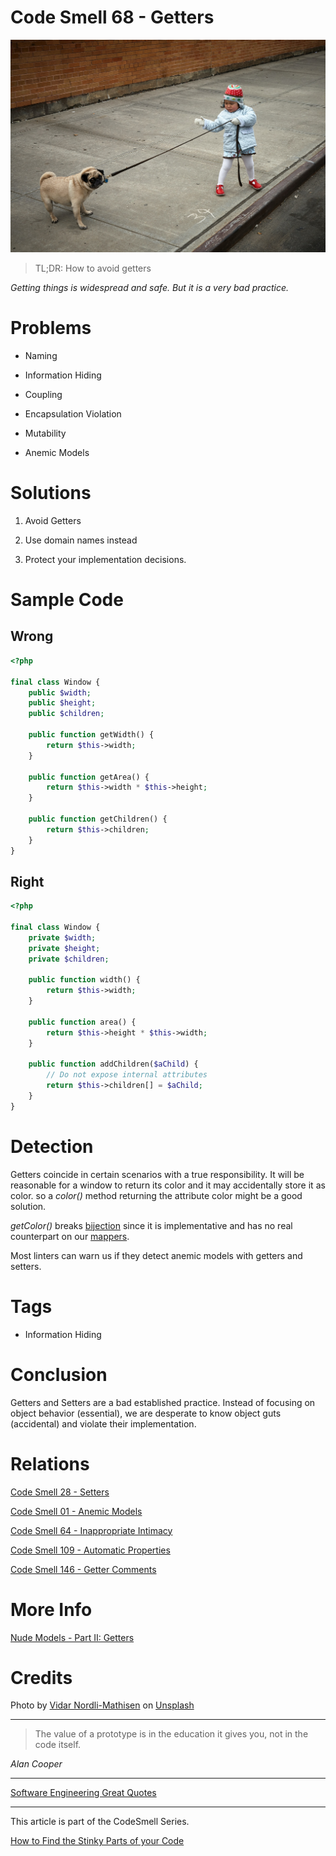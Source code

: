 # Code Smell 68 - Getters

![Code Smell 68 - Getters](Code%20Smell%2068%20-%20Getters.jpg)

> TL;DR: How to avoid getters

*Getting things is widespread and safe. But it is a very bad practice.*

# Problems

- Naming

- Information Hiding

- Coupling

- Encapsulation Violation

- Mutability

- Anemic Models

# Solutions

1.  Avoid Getters

2. Use domain names instead

3. Protect your implementation decisions.

# Sample Code

## Wrong

[Gist Url]: # (https://gist.github.com/mcsee/39d40cf2f0d4159c95d90243c59a4df5)
```php
<?php

final class Window {
    public $width;
    public $height;
    public $children;

    public function getWidth() {
        return $this->width;
    }

    public function getArea() {
        return $this->width * $this->height;
    }

    public function getChildren() {
        return $this->children;
    }
}
```

## Right

[Gist Url]: # (https://gist.github.com/mcsee/cd465eb9ca4f2771fb3dc5e30dc491cc)
```php
<?php

final class Window {
    private $width;
    private $height;
    private $children;

    public function width() {
        return $this->width;
    }

    public function area() {
        return $this->height * $this->width;
    }

    public function addChildren($aChild) {
        // Do not expose internal attributes
        return $this->children[] = $aChild;
    }
}
```

# Detection

Getters coincide in certain scenarios with a true responsibility. It will be reasonable for a window to return its color and it may accidentally store it as color. so a *color()* method returning the attribute color might be a good solution.

*getColor()* breaks [bijection](https://github.com/mcsee/Software-Design-Articles/tree/main/Articles/Theory/The%20One%20and%20Only%20Software%20Design%20Principle/readme.md) since it is implementative and has no real counterpart on our [mappers](https://github.com/mcsee/Software-Design-Articles/tree/main/Articles/Theory/What%20is%20(wrong%20with)%20software/readme.md). 

Most linters can warn us if they detect anemic models with getters and setters.

# Tags

- Information Hiding

# Conclusion

Getters and Setters are a bad established practice. Instead of focusing on object behavior (essential), we are desperate to know object guts (accidental) and violate their implementation.

# Relations

[Code Smell 28 - Setters](https://github.com/mcsee/Software-Design-Articles/tree/main/Articles/Code%20Smells/Code%20Smell%2028%20-%20Setters/readme.md)

[Code Smell 01 - Anemic Models](https://github.com/mcsee/Software-Design-Articles/tree/main/Articles/Code%20Smells/Code%20Smell%2001%20-%20Anemic%20Models/readme.md)

[Code Smell 64 - Inappropriate Intimacy](https://github.com/mcsee/Software-Design-Articles/tree/main/Articles/Code%20Smells/Code%20Smell%2064%20-%20Inappropriate%20Intimacy/readme.md)

[Code Smell 109 - Automatic Properties](https://github.com/mcsee/Software-Design-Articles/tree/main/Articles/Code%20Smells/Code%20Smell%20109%20-%20Automatic%20Properties/readme.md)

[Code Smell 146 - Getter Comments](https://github.com/mcsee/Software-Design-Articles/tree/main/Articles/Code%20Smells/Code%20Smell%20146%20-%20Getter%20Comments/readme.md)

# More Info

[Nude Models - Part II: Getters](https://github.com/mcsee/Software-Design-Articles/tree/main/Articles/Theory/Nude%20Models - Part%20II Getters/readme.md)

# Credits

Photo by [Vidar Nordli-Mathisen](https://unsplash.com/@vidarnm) on [Unsplash](https://unsplash.com/s/photos/pull)  

* * *

> The value of a prototype is in the education it gives you, not in the code itself.

_Alan Cooper_
 
* * *
 
[Software Engineering Great Quotes](https://github.com/mcsee/Software-Design-Articles/tree/main/Articles/Quotes/Software%20Engineering%20Great%20Quotes/readme.md)

* * *

This article is part of the CodeSmell Series.

[How to Find the Stinky Parts of your Code](https://github.com/mcsee/Software-Design-Articles/tree/main/Articles/Code%20Smells/How%20to%20Find%20the%20Stinky%20parts%20of%20your%20Code/readme.md)